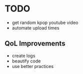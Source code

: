 # TODO
- get random kpop youtube video
- automate upload times

## QoL Improvements
- create logs
- beautify code
- use better practices

